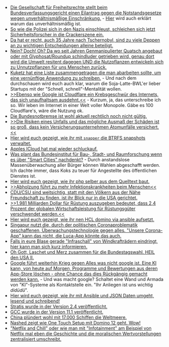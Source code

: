 * [Die Gesellschaft für Freiheitsrechte stellt beim Bundesverfassungsgericht einen Eilantrag gegen die Notstandsgesetze wegen unverhältnismäßige Einschränkung.](https://freiheitsrechte.org/pm-ausgangssperren/) - [Hier](https://freiheitsrechte.org/faq-ausgangssperren/) wird auch erklärt warum das unverhältnismäßig ist.
* [So wie die Polizei sich in den Nazis einschleust, schleichen sich jetzt Sicherheitsforscher in die Crackerszene ein.](https://www.borncity.com/blog/2021/04/25/sicherheitsforscher-dringen-in-struktur-einer-ransomware-gruppe-ein/)
* [Da hat er recht, auch 35 Jahre nach Tschernobyl, sind zu viele Deppen an zu wichtigen Entscheidungen alleine beteiligt.](https://tuxproject.de/blog/2021/04/nichts-gelernt-35-jahre-idiotie/)
* [Nein? Doch! Oh? Da wo seit Jahren Genmanipulierter Quatsch angebaut oder mit Glyphosat/Roundup schindluder getrieben wird, genau dort wird die Umwelt resitent dagegen UND die Nutzpflanzen entwickeln sich zu Unnutzpflanzen für uns Menschen zurück.](https://netzfrauen.org/2021/04/26/bayermonsanto-11/)
* [Kuketz hat eine Liste zusammengetragen die man abarbeiten sollte, um eine vernünftige Anwendung zu schreiben.](https://www.kuketz-blog.de/android-security-checkliste-fuer-sichere-app-entwicklung/) - Und nach dem durchschauen wird euch auch klar, warum die Soja-Latte-BWL'er lieber Startups mit der "Schnell, schnell"-Mentalität wollen.
* [>>Ebenso wie Google ist Cloudflare ein Krebsgeschwür des Internets, das sich unaufhaltsam ausdehnt.<<](https://www.kuketz-blog.de/the-great-cloudwall-weshalb-cloudflare-ein-krebsgeschwuer-ist/) - Kurzum, ja, das unterschreibe ich so. Wir leben im Internet in einer Welt voller Monopole. Gäbe es 100 Cloudflare's, wäre die Nutzung ok.
* [Die Bundesnotbremse ist wohl aktuell rechtlich noch nicht gültig.](https://verfassungsblog.de/die-bundesnotbremse-ist-nicht-zustande-gekommen/)
* [>>Die Risiken eines Unfalls und das mögliche Ausmaß der Schäden ist so groß, dass kein Versicherungsunternehmen Atomunfälle versichert.<<](https://www.sonnenseite.com/de/umwelt/leben-mit-strahlung-und-angst/)
* [Hier wird euch gezeigt, wie ihr mit `snapper` die BTRFS snapshots verwaltet.](https://www.incredigeek.com/home/snapper-reverting-changes-on-fedora/)
* [Apples ICloud hat mal wieder schluckauf.](https://www.bleepingcomputer.com/news/apple/apple-icloud-mail-outage-causing-email-sending-receiving-issues/)
* [Was plant das Bundesinstitut für Bau-, Stadt- und Raumforschung wenn es über "Smart Cities" nachdenkt?](https://blog.fefe.de/?ts=9e782ef4) - Durch anstandslose Massenüberwachung aller Bürger können Wahlen abgeschafft werden. Ich dachte immer, dass Koks zu teuer für Angestellte des öffentlichen Dienstes ist.
* [Hier wird euch gezeigt, wie ihr php selber aus dem Quelltext baut.](https://php.watch/articles/compile-php-ubuntu)
* [>>Abholzung führt zu mehr Infektionskrankheiten beim Menschen<<](https://netzfrauen.org/2021/04/26/deforestation-2/)
* [CDU/CSU sind weitsichtig, statt mit den Völkern aus der Nähe Freundschaft zu finden, ist ihr Blick nur in die USA gerichtet.](https://blog.fefe.de/?ts=9e7801f9)
* [>>1.981 Milliarden Dollar für Rüstung auszugeben bedeutet, dass 2,4 Prozent der globalen Wirtschaftsleistung für Rüstungsgüter verschwendet werden.<<](https://www.sonnenseite.com/de/zukunft/deutschland-und-die-welt-ruesten-hemmungslos-auf-trotz-corona-und-klimakatastrophe/)
* [Hier wird euch gezeigt, wie ihr nen HCL domino via ansible aufsetzt.](http://blog.nashcom.de/nashcomblog.nsf/dx/containers-are-all-about-automation-ansible-is-a-great-tool-as-well.htm)
* [Singapur nutzt die, durch der politischen Coronaproblematik geschaffenen, Überwachungstechnologie gegen alles. "Unsere Corona-App" kann das nicht, die Luca-App könnte das auch.](https://blog.fefe.de/?ts=9e77e4cd)
* [Falls in eure Blase gerade "Infraschall" von Windkrafträdern eindringt, hier kann man sich kurz informieren.](https://blog.fefe.de/?ts=9e77e2f7)
* [Oh Gott, Laschet und Merz zusammen für die Bundestagswahl. HEIL den USA II.](https://blog.fefe.de/?ts=9e77dcfe)
* [Google führt weiterhin Krieg gegen Alles was nicht google ist. Eine KI kann, von heute auf Morgen, Programme und Bewertungen aus deren App-Store löschen - ohne Chance das dies Rückgängig gemacht werden kann.](https://blog.fefe.de/?ts=9e77dcfe) - Und was macht google? Schaltet eine Wand und Armada von "KI"-Systeme als Kontaktstelle ein. "Ihr Anliegen ist uns wichtig *didüdü*".
* [Hier wird euch gezeigt, wie ihr mit Ansible und JSON Daten umgeht, lesend und schreibend!](https://opensource.com/article/21/4/process-json-data-ansible)
* [Stratis wurde in der Version 2.4 veröffentlicht.](https://www.phoronix.com/scan.php?page=news_item&px=Stratis-2.4-Released)
* [GCC wurde in der Version 11.1 veröffentlicht.](https://lwn.net/Articles/854572/rss)
* [China plündert wohl mit 17.000 Schiffen die Weltmeere.](https://netzfrauen.org/2021/04/27/galapagos-2/)
* [Nashed zeigt wie One Touch Setup mit Domino 12 geht. Wow!](http://blog.nashcom.de/nashcomblog.nsf/dx/domino-v12-one-touch-setup-for-real-world-deployments.htm)
* ["Netflix and Chill" oder wie man mit "Infotainment" am Beispiel von Netflix mal eben die Geschichte und die moralischen Wertvorstellungen zentralisiert umschreibt.](https://orbisnjus.com/2021/04/27/netflix-and-chill-die-paedophilen-und-propagandistischen-urspruenge-des-zentrums-amerikanischer-pop-kultur-video/)
